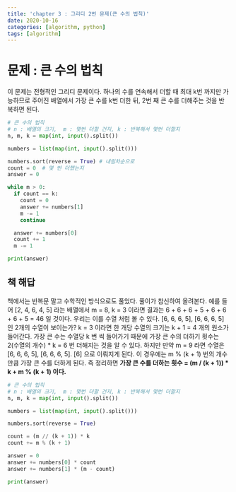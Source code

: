 ```yaml
---
title: 'chapter 3 : 그리디 2번 문제(큰 수의 법칙)'
date: 2020-10-16
categories: [algorithm, python]
tags: [algorithm]
---
```

# 문제 : 큰 수의 법칙
이 문제는 전형적인 그리디 문제이다. 하나의 수를 연속해서 더할 때 최대 k번 까지만 가능하므로 주어진 배열에서 가장 큰 수를 k번 더한 뒤, 2번 째 큰 수를 더해주는 것을 반복하면 된다.
```python
# 큰 수의 법칙
# n : 배열의 크기,  m : 몇번 더할 건지, k : 반복해서 몇번 더할지
n, m, k = map(int, input().split())

numbers = list(map(int, input().split()))

numbers.sort(reverse = True) # 내림차순으로
count = 0  # 몇 번 더했는지
answer = 0

while m > 0:
  if count == k:
    count = 0
    answer += numbers[1]
    m -= 1
    continue

  answer += numbers[0]
  count += 1
  m -= 1

print(answer)
```
## 책 해답
책에서는 반복문 말고 수학적인 방식으로도 풀었다. 풀이가 참신하여 올려본다.
예를 들어 [2, 4, 6, 4, 5] 라는 배열에서 m = 8, k = 3 이라면 결과는 6 + 6 + 6 + 5 + 6 + 6 + 6 + 5 = 46 일 것이다. 우리는 이를 수열 처럼 볼 수 있다. [6, 6, 6, 5], [6, 6, 6, 5] 인 2개의 수열이 보이는가?
k = 3 이라면 한 개당 수열의 크기는 k + 1 = 4 개의 원소가 들어간다. 가장 큰 수는 수열당 k 번 씩 들어가기 때문에 가장 큰 수의 더하기 횟수는 2(수열의 개수) * k = 6 번 더해지는 것을 알 수 있다. 하지만 만약 m = 9 라면 수열은 [6, 6, 6, 5], [6, 6, 6, 5]. [6] 으로 이뤄지게 된다. 이 경우에는 m % (k + 1) 번의 개수만큼 가장 큰 수를 더하게 된다.
즉 정리하면 **가장 큰 수를 더하는 횟수 = (m / (k + 1)) * k + m % (k + 1) 이다.**
```python
# 큰 수의 법칙
# n : 배열의 크기,  m : 몇번 더할 건지, k : 반복해서 몇번 더할지
n, m, k = map(int, input().split())

numbers = list(map(int, input().split()))

numbers.sort(reverse = True)

count = (m // (k + 1)) * k
count += m % (k + 1)

answer = 0
answer += numbers[0] * count
answer += numbers[1] * (m - count)

print(answer)
```
